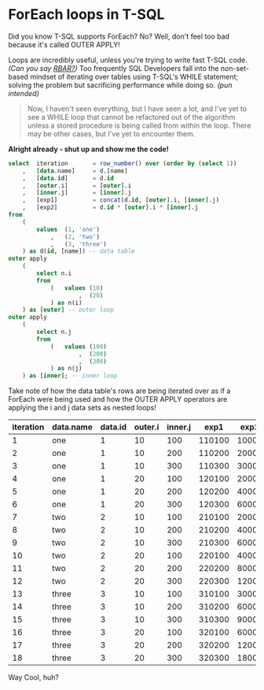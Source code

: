# ForEach loops in T-SQL

Did you know T-SQL supports ForEach? 
No? Well, don't feel too bad because it's called OUTER APPLY!

Loops are incredibly useful, unless you're trying to write fast T-SQL code. *\(Can you say [RBAR?](https://www.red-gate.com/simple-talk/sql/t-sql-programming/rbar-row-by-agonizing-row/)\)*
Too frequently SQL Developers fall into the non-set-based mindset of iterating over tables using T-SQL's
WHILE statement; solving the problem but sacrificing performance while doing so. *\(pun intended\)*
>Now, I haven't seen everything, but I have seen a lot, and I've yet to see a WHILE loop that cannot be
>refactored out of the algorithm unless a stored procedure is being called from within the loop. There may be other cases,
>but I've yet to encounter them.

**Alright already - shut up and show me the code!**

```sql
select  iteration       = row_number() over (order by (select 1))
    ,   [data.name]     = d.[name]
    ,   [data.id]       = d.id
    ,   [outer.i]       = [outer].i
    ,   [inner.j]       = [inner].j
    ,   [exp1]          = concat(d.id, [outer].i, [inner].j)
    ,   [exp2]          = d.id * [outer].i * [inner].j
from
    (
        values  (1, 'one')
            ,   (2, 'two')
            ,   (3, 'three')
    ) as d(id, [name]) -- data table
outer apply
    (
        select n.i
        from
            (   values (10)
                    ,  (20)
            ) as n(i)
    ) as [outer] -- outer loop
outer apply
    (
        select n.j
        from
            (   values (100)
                    ,  (200)
                    ,  (300)
            ) as n(j)
    ) as [inner]; -- inner loop
```
Take note of how the data table's rows are being iterated over as if a ForEach were being used
and how the OUTER APPLY operators are applying the i and j data sets as nested loops!

| iteration | data.name | data.id | outer.i | inner.j |exp1   | exp2   |
|-----------|-----------|---------|---------|---------|-------|--------|
| 1         | one	    | 1       | 10      | 100     |110100 | 1000   |
2|one|1|10|200|110200|2000
3|one|1|10|300|110300|3000
4|one|1|20|100|120100|2000
5|one|1|20|200|120200|4000
6|one|1|20|300|120300|6000
7|two|2|10|100|210100|2000
8|two|2|10|200|210200|4000
9|two|2|10|300|210300|6000
10|two|2|20|100|220100|4000
11|two|2|20|200|220200|8000
12|two|2|20|300|220300|12000
13|three|3|10|100|310100|3000
14|three|3|10|200|310200|6000
15|three|3|10|300|310300|9000
16|three|3|20|100|320100|6000
17|three|3|20|200|320200|12000
18|three|3|20|300|320300|18000

Way Cool, huh?
